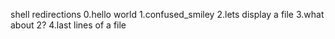 shell redirections
0.hello world
1.confused_smiley
2.lets display a file
3.what about 2?
4.last lines of a file
